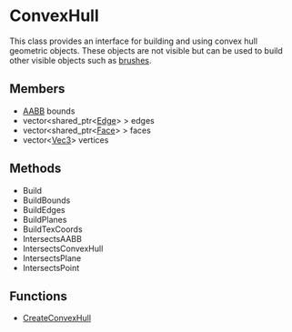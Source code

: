 # ConvexHull #
This class provides an interface for building and using convex hull geometric objects. These objects are not visible but can be used to build other visible objects such as [brushes](Brush.md).

## Members ##
- [AABB](AABB.md) bounds
- vector<shared_ptr<[Edge](Edge.md)\> \> edges
- vector<shared_ptr<[Face](Face.md)\> \> faces
- vector<[Vec3](Vec3.md)\> vertices

## Methods ##
- Build
- BuildBounds
- BuildEdges
- BuildPlanes
- BuildTexCoords
- IntersectsAABB
- IntersectsConvexHull
- IntersectsPlane
- IntersectsPoint

## Functions ##
- [CreateConvexHull](CreateConvexHull.md)